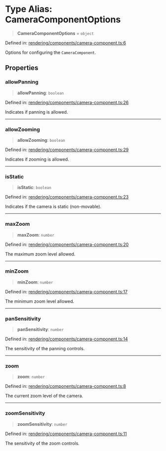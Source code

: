 # Type Alias: CameraComponentOptions

> **CameraComponentOptions** = `object`

Defined in: [rendering/components/camera-component.ts:6](https://github.com/Forge-Game-Engine/Forge/blob/80c88dbc1226e2ea185d187b85121eb9c3da7ead/src/rendering/components/camera-component.ts#L6)

Options for configuring the `CameraComponent`.

## Properties

### allowPanning

> **allowPanning**: `boolean`

Defined in: [rendering/components/camera-component.ts:26](https://github.com/Forge-Game-Engine/Forge/blob/80c88dbc1226e2ea185d187b85121eb9c3da7ead/src/rendering/components/camera-component.ts#L26)

Indicates if panning is allowed.

***

### allowZooming

> **allowZooming**: `boolean`

Defined in: [rendering/components/camera-component.ts:29](https://github.com/Forge-Game-Engine/Forge/blob/80c88dbc1226e2ea185d187b85121eb9c3da7ead/src/rendering/components/camera-component.ts#L29)

Indicates if zooming is allowed.

***

### isStatic

> **isStatic**: `boolean`

Defined in: [rendering/components/camera-component.ts:23](https://github.com/Forge-Game-Engine/Forge/blob/80c88dbc1226e2ea185d187b85121eb9c3da7ead/src/rendering/components/camera-component.ts#L23)

Indicates if the camera is static (non-movable).

***

### maxZoom

> **maxZoom**: `number`

Defined in: [rendering/components/camera-component.ts:20](https://github.com/Forge-Game-Engine/Forge/blob/80c88dbc1226e2ea185d187b85121eb9c3da7ead/src/rendering/components/camera-component.ts#L20)

The maximum zoom level allowed.

***

### minZoom

> **minZoom**: `number`

Defined in: [rendering/components/camera-component.ts:17](https://github.com/Forge-Game-Engine/Forge/blob/80c88dbc1226e2ea185d187b85121eb9c3da7ead/src/rendering/components/camera-component.ts#L17)

The minimum zoom level allowed.

***

### panSensitivity

> **panSensitivity**: `number`

Defined in: [rendering/components/camera-component.ts:14](https://github.com/Forge-Game-Engine/Forge/blob/80c88dbc1226e2ea185d187b85121eb9c3da7ead/src/rendering/components/camera-component.ts#L14)

The sensitivity of the panning controls.

***

### zoom

> **zoom**: `number`

Defined in: [rendering/components/camera-component.ts:8](https://github.com/Forge-Game-Engine/Forge/blob/80c88dbc1226e2ea185d187b85121eb9c3da7ead/src/rendering/components/camera-component.ts#L8)

The current zoom level of the camera.

***

### zoomSensitivity

> **zoomSensitivity**: `number`

Defined in: [rendering/components/camera-component.ts:11](https://github.com/Forge-Game-Engine/Forge/blob/80c88dbc1226e2ea185d187b85121eb9c3da7ead/src/rendering/components/camera-component.ts#L11)

The sensitivity of the zoom controls.
